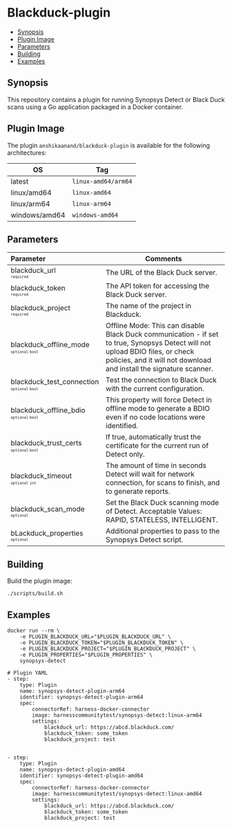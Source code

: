 # Blackduck-plugin

- [Synopsis](#Synopsis)
- [Plugin Image](#Plugin-Image)
- [Parameters](#Parameters)
- [Building](#building)
- [Examples](#Examples)


## Synopsis

This repository contains a plugin for running Synopsys Detect or Black Duck scans using a Go application packaged in a Docker container.


## Plugin Image

The plugin `anshikaanand/blackduck-plugin` is available for the following architectures:

| OS            | Tag                 |
|---------------|---------------------|
| latest        | `linux-amd64/arm64` |
| linux/amd64   | `linux-amd64`       |
| linux/arm64   | `linux-arm64`       |
| windows/amd64 | `windows-amd64`     |


## Parameters

| Parameter                                                                             | Comments                                                                                                                                                                                             |
|:--------------------------------------------------------------------------------------|------------------------------------------------------------------------------------------------------------------------------------------------------------------------------------------------------|
| blackduck_url <span style="font-size: 10px"><br/>`required`</span>                    | The URL of the Black Duck server.                                                                                                                                                                    |
| blackduck_token <span style="font-size: 10px"><br/>`required`</span>                  | The API token for accessing the Black Duck server.                                                                                                                                                   |
| blackduck_project  <span style="font-size: 10px"><br/>`required`</span>               | The name of the project in Blackduck.                                                                                                                                                                |
| blackduck_offline_mode <span style="font-size: 10px"><br/>`optional` `bool`</span>    | Offline Mode: This can disable Black Duck communication - if set to true, Synopsys Detect will not upload BDIO files, or check policies, and it will not download and install the signature scanner. |
| blackduck_test_connection <span style="font-size: 10px"><br/>`optional` `bool`</span> | Test the connection to Black Duck with the current configuration.                                                                                                                                    |
| blackduck_offline_bdio <span style="font-size: 10px"><br/>`optional` `bool`</span>    | This property will force Detect in offline mode to generate a BDIO even if no code locations were identified.                                                                                        |
| blackduck_trust_certs <span style="font-size: 10px"><br/>`optional` `bool`</span>     | If true, automatically trust the certificate for the current run of Detect only.                                                                                                                     |
| blackduck_timeout <span style="font-size: 10px"><br/>`optional` `int`</span>          | The amount of time in seconds Detect will wait for network connection, for scans to finish, and to generate reports.                                                                                 |
| blackduck_scan_mode <span style="font-size: 10px"><br/>`optional`</span>              | Set the Black Duck scanning mode of Detect. Acceptable Values: RAPID, STATELESS, INTELLIGENT.                                                                                                        |
| bLackduck_properties <span style="font-size: 10px"><br/>`optional`</span>             | Additional properties to pass to the Synopsys Detect script.                                                                                                                                         |


## Building

Build the plugin image:

```text
./scripts/build.sh
```

## Examples

```
docker run --rm \
    -e PLUGIN_BLACKDUCK_URL="$PLUGIN_BLACKDUCK_URL" \
    -e PLUGIN_BLACKDUCK_TOKEN="$PLUGIN_BLACKDUCK_TOKEN" \
    -e PLUGIN_BLACKDUCK_PROJECT="$PLUGIN_BLACKDUCK_PROJECT" \
    -e PLUGIN_PROPERTIES="$PLUGIN_PROPERTIES" \
    synopsys-detect

```

```
# Plugin YAML
- step:
    type: Plugin
    name: synopsys-detect-plugin-arm64
    identifier: synopsys-detect-plugin-arm64
    spec:
        connectorRef: harness-docker-connector
        image: harnesscommunitytest/synopsys-detect:linux-arm64
        settings:
            blackduck_url: https://abcd.blackduck.com/
            blackduck_token: some_token
            blackduck_project: test
       

- step:
    type: Plugin
    name: synopsys-detect-plugin-amd64
    identifier: synopsys-detect-plugin-amd64
    spec:
        connectorRef: harness-docker-connector
        image: harnesscommunitytest/synopsys-detect:linux-amd64
        settings:
            blackduck_url: https://abcd.blackduck.com/
            blackduck_token: some_token
            blackduck_project: test